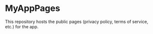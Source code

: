 # MyAppPages

This repository hosts the public pages (privacy policy, terms of service, etc.) for the app.